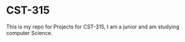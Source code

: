 # CST-315
This is my repo for Projects for CST-315, I am a junior and am studying computer Science.

